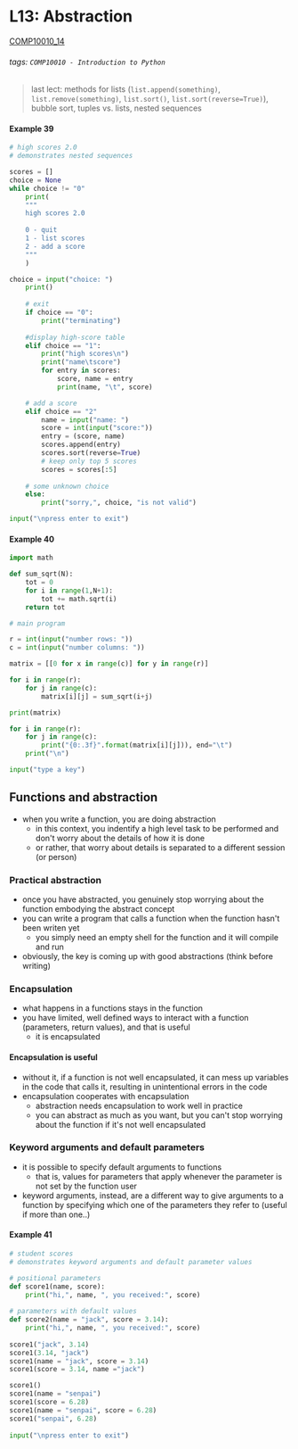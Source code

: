 # L13: Abstraction
[COMP10010_14](https://brightspace.ucd.ie/d2l/le/content/129818/viewContent/1696607/View)
###### tags: `COMP10010 - Introduction to Python`

> last lect: methods for lists (```list.append(something)```, ```list.remove(something)```, ```list.sort()```, ```list.sort(reverse=True)```), bubble sort, tuples vs. lists, nested sequences

#### Example 39
``` python
# high scores 2.0
# demonstrates nested sequences

scores = []
choice = None
while choice != "0"
    print(
    """
    high scores 2.0
    
    0 - quit
    1 - list scores
    2 - add a score
    """
    )

choice = input("choice: ")
    print()
    
    # exit
    if choice == "0":
        print("terminating")
    
    #display high-score table
    elif choice == "1":
        print("high scores\n")
        print("name\tscore")
        for entry in scores:
            score, name = entry
            print(name, "\t", score)

    # add a score
    elif choice == "2"
        name = input("name: ")
        score = int(input("score:"))
        entry = (score, name)
        scores.append(entry)
        scores.sort(reverse=True)
        # keep only top 5 scores
        scores = scores[:5] 
    
    # some unknown choice
    else:
        print("sorry,", choice, "is not valid")

input("\npress enter to exit")
```

#### Example 40
``` python
import math

def sum_sqrt(N):
    tot = 0
    for i in range(1,N+1):
        tot += math.sqrt(i)
    return tot

# main program

r = int(input("number rows: "))
c = int(input("number columns: "))

matrix = [[0 for x in range(c)] for y in range(r)]

for i in range(r):
    for j in range(c):
        matrix[i][j] = sum_sqrt(i+j)

print(matrix)

for i in range(r):
    for j in range(c):
        print("{0:.3f}".format(matrix[i][j])), end="\t")
    print("\n")

input("type a key")
```

## Functions and abstraction
- when you write a function, you are doing abstraction
    - in this context, you indentify a high level task to be performed and don't worry about the details of how it is done
    - or rather, that worry about details is separated to a different session (or person)

### Practical abstraction
- once you have abstracted, you genuinely stop worrying about the function embodying the abstract concept
- you can write a program that calls a function when the function hasn't been writen yet
    - you simply need an empty shell for the function and it will compile and run
- obviously, the key is coming up with good abstractions (think before writing)

### Encapsulation
- what happens in a functions stays in the function
- you have limited, well defined ways to interact with a function (parameters, return values), and that is useful
    - it is encapsulated 

#### Encapsulation is useful
- without it, if a function is not well encapsulated, it can mess up variables in the code that calls it, resulting in unintentional errors in the code
- encapsulation cooperates with encapsulation
    - abstraction needs encapsulation to work well in practice
    - you can abstract as much as you want, but you can't stop worrying about the function if it's not well encapsulated

### Keyword arguments and default parameters
- it is possible to specify default arguments to functions
    - that is, values for parameters that apply whenever the parameter is not set by the function user
- keyword arguments, instead, are a different way to give arguments to a function by specifying which one of the parameters they refer to (useful if more than one..)

#### Example 41
``` python
# student scores
# demonstrates keyword arguments and default parameter values

# positional parameters
def score1(name, score):
    print("hi,", name, ", you received:", score)
    
# parameters with default values
def score2(name = "jack", score = 3.14):
    print("hi,", name, ", you received:", score)
    
score1("jack", 3.14)
score1(3.14, "jack")
score1(name = "jack", score = 3.14)
score1(score = 3.14, name ="jack")

score1()
score1(name = "senpai")
score1(score = 6.28)
score1(name = "senpai", score = 6.28)
score1("senpai", 6.28)
    
input("\npress enter to exit")
```
